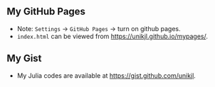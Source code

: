 ## My GitHub Pages
 - Note: `Settings` -> `GitHub Pages` -> turn on github pages.  
 - `index.html` can be viewed from https://unikjl.github.io/mypages/.

## My Gist
 - My Julia codes are available at https://gist.github.com/unikjl. 
